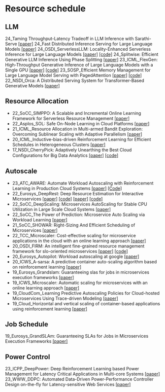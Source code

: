 # Resource schedule

## LLM

24_Taming Throughput-Latency Tradeoff in LLM Inference with Sarathi-Serve [[paper]](https://arxiv.org/pdf/2403.02310.pdf)
24_Fast Distributed Inference Serving for Large Language Models [[paper]](https://arxiv.org/pdf/2305.05920.pdf)
24_OSDI_ServerlessLLM: Locality-Enhanced Serverless Inference for Large Language Models [[paper]](https://arxiv.org/abs/2401.14351) [[code]](https://github.com/ServerlessLLM/ServerlessLLM)
24_Splitwise: Efficient Generative LLM Inference Using Phase Splitting [[paper]](https://arxiv.org/pdf/2311.18677.pdf)
23_ICML_FlexGen: High-Throughput Generative Inference of Large Language Models with a Single GPU [[paper]](https://dl.acm.org/doi/10.5555/3618408.3619696) [[code]](https://github.com/FMInference/FlexGen)
23_SOSP_Efficient Memory Management for Large Language Model Serving with PagedAttention [[paper]](https://arxiv.org/abs/2309.06180) [[code]](https://github.com/vllm-project/vllm)
22_NSDI_Orca: A Distributed Serving System for Transformer-Based Generative Models [[paper]](https://www.usenix.org/conference/osdi22/presentation/yu)

## Resource Allocation
- 22_SoCC_SIMPPO: A Scalable and Incremental Online Learning Framework for Serverless Resource Management [[paper]](https://haoran-qiu.com/pdf/socc22.pdf)
- 22_Asplos_SOL: Safe On-Node Learning in Cloud Platforms [[paper]](https://dl.acm.org/doi/pdf/10.1145/3503222.3507704)
- 21_ICML_Resource Allocation in Multi-armed Bandit Exploration: Overcoming Sublinear Scaling with Adaptive Parallelism [[paper]](http://proceedings.mlr.press/v139/thananjeyan21a/thananjeyan21a.pdf)
- 20_ICML_Inductive-bias-driven Reinforcement Learning for Efficient Schedules in Heterogeneous Clusters [[paper]](https://ssbaner2.cs.illinois.edu/publications/icml2020/Paper.pdf)
- 17_NSDI_CherryPick: Adaptively Unearthing the Best Cloud Conﬁgurations for Big Data Analytics [[paper]](https://www.usenix.org/conference/nsdi17/technical-sessions/presentation/alipourfard) [[code]](https://github.com/harvard-cns/cherrypick)


## Autoscale

- 23_ATC_AWARE: Automate Workload Autoscaling with Reinforcement Learning in Production Cloud Systems [[paper]](https://www.usenix.org/system/files/atc23-qiu-haoran.pdf) [[Code]](https://gitlab.engr.illinois.edu/DEPEND/aware)
- 22_Eurosys_DeepRest: Deep Resource Estimation for Interactive Microservices [[paper]](https://dl.acm.org/doi/abs/10.1145/3492321.3519564) [[code]](https://github.com/IBM/api-tracing-app-management)
 [[paper]](https://dl.acm.org/doi/pdf/10.1145/3492321.3519564) [[code]](https://github.com/IBM/api-tracing-app-management)
- 22_SoCC_DeepScaling: Microservices AutoScaling for Stable CPU Utilization in Large Scale Cloud Systems [[paper]](https://dl.acm.org/doi/pdf/10.1145/3542929.3563469)
- 22_SoCC_The Power of Prediction: Microservice Auto Scaling via Workload Learning [[paper]](https://dl.acm.org/doi/abs/10.1145/3542929.3563477)
- 21_SoCC_SHOWAR: Right-Sizing And Efficient Scheduling of Microservices [[paper]](https://dl.acm.org/doi/10.1145/3472883.3486999) 
- 22_TCC_Microscaler: Cost-effective scaling for microservice applications in the cloud with an online learning approach [[paper]](https://ieeexplore.ieee.org/abstract/document/9057418/)
- 20_OSDI_FIRM: An intelligent fine-grained resource management framework for slo-oriented microservices [[paper]](https://www.usenix.org/conference/osdi20/presentation/qiu) [[code]]()
- 20_Eurosys_Autopilot: Workload autoscaling at google [[paper]](https://research.google/pubs/pub49174/)
- 20_ICWS_A-sarsa: A predictive container auto-scaling algorithm based on reinforcement learning [[paper]](https://ieeexplore.ieee.org/document/9284122)
- 19_Eurosys_Grandslam: Guaranteeing slas for jobs in microservices execution frameworks [[paper]](https://dl.acm.org/doi/10.1145/3302424.3303958)
- 19_ICWS_Microscaler: Automatic scaling for microservices with an online learning approach [[paper]](https://ieeexplore.ieee.org/document/8818401/)
- 19_CloudCom_Learning Predictive Autoscaling Policies for Cloud-hosted Microservices Using Trace-driven Modeling [[paper]](https://ieeexplore.ieee.org/document/8968889)
- 19_Cloud_Horizontal and vertical scaling of container-based applications using reinforcement learning [[paper]](https://ieeexplore.ieee.org/document/8814555)


## Job Schedule

19_Eurosys_GrandSLAm: Guaranteeing SLAs for Jobs in Microservices Execution Frameworks [[paper]](https://jeongseob.github.io/papers/kannan_eurosys19.pdf)


## Power Control

23_ICPP_DeepPower: Deep Reinforcement Learning based Power Management for Latency Critical Applications in Multi-core Systems [[paper]](https://yuxiaoba.github.io/publication/deeppower23/deeppower23.pdf)
23_WWW_DDPC: Automated Data-Driven Power-Performance Controller Design on-the-fly for Latency-sensitive Web Services [[paper]](https://dl.acm.org/doi/abs/10.1145/3543507.3583437)
